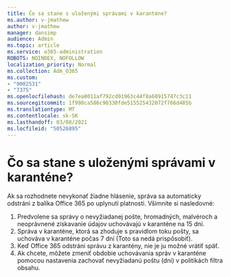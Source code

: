 ```yaml
---
title: Čo sa stane s uloženými správami v karanténe?
ms.author: v-jmathew
author: v-jmathew
manager: dansimp
audience: Admin
ms.topic: article
ms.service: o365-administration
ROBOTS: NOINDEX, NOFOLLOW
localization_priority: Normal
ms.collection: Adm_O365
ms.custom:
- "9002531"
- "7375"
ms.openlocfilehash: de7ea8011af792cd01963c44f8a60915747c3c11
ms.sourcegitcommit: 1f998ca586c90330fde515525432072f766d485b
ms.translationtype: MT
ms.contentlocale: sk-SK
ms.lasthandoff: 03/08/2021
ms.locfileid: "50526895"
---
```

# <a name="what-happens-to-quarantined-messages"></a>Čo sa stane s uloženými správami v karanténe?

Ak sa rozhodnete nevykonať žiadne hlásenie, správa sa automaticky odstráni z balíka Office 365 po uplynutí platnosti. Všimnite si nasledovné:

1. Predvolene sa správy o nevyžiadanej pošte, hromadných, malvéroch a neoprávnené získavanie údajov uchovávajú v karanténe na 15 dní.
2. Správa v karanténe, ktorá sa zhoduje s pravidlom toku pošty, sa uchováva v karanténe počas 7 dní (Toto sa nedá prispôsobiť).
3. Keď Office 365 odstráni správu z karantény, nie je ju možné vrátiť späť.
4. Ak chcete, môžete zmeniť obdobie uchovávania správ v karanténe pomocou nastavenia zachovať nevyžiadanú poštu (dni) v politikách filtra obsahu.
